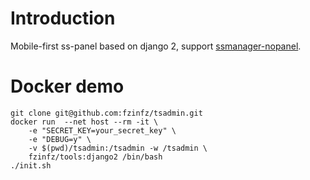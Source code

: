 # Introduction
Mobile-first ss-panel based on django 2, support [ssmanager-nopanel](https://github.com/fzinfz/ssmanager-nopanel).

# Docker demo

    git clone git@github.com:fzinfz/tsadmin.git
    docker run  --net host --rm -it \
        -e "SECRET_KEY=your_secret_key" \
        -e "DEBUG=y" \
        -v $(pwd)/tsadmin:/tsadmin -w /tsadmin \
        fzinfz/tools:django2 /bin/bash
    ./init.sh